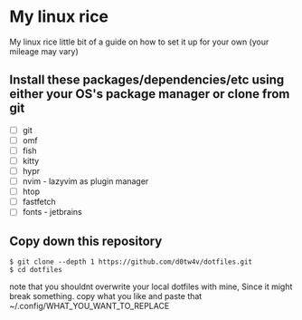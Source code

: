 # My linux rice
My linux rice little bit of a guide on how to set it up for your own (your mileage may vary)

## Install these packages/dependencies/etc using either your OS's package manager or clone from git
- [ ] git
- [ ] omf
- [ ] fish
- [ ] kitty
- [ ] hypr
- [ ] nvim - lazyvim as plugin manager
- [ ] htop
- [ ] fastfetch
- [ ] fonts - jetbrains

## Copy down this repository

```
$ git clone --depth 1 https://github.com/d0tw4v/dotfiles.git
$ cd dotfiles
```

note that you shouldnt overwrite your local dotfiles with mine, Since it might break something. copy what you like and paste that ~/.config/WHAT_YOU_WANT_TO_REPLACE
